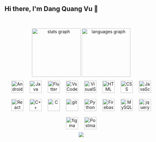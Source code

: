 ## Hi there, I'm Dang Quang Vu 👋

<br clear="both">


<br clear="both">
<div class="container">
  <div display="flex" align="center">
    <img src="https://github-readme-stats.vercel.app/api?username=dangvu2408&hide_title=false&hide_rank=false&show_icons=true&include_all_commits=true&count_private=true&disable_animations=false&theme=dracula&locale=en&hide_border=false" height="160" alt="stats graph" />
    <img src="https://github-readme-stats.vercel.app/api/top-langs?username=dangvu2408&locale=en&hide_title=false&layout=compact&card_width=320&langs_count=5&theme=dracula&hide_border=false" height="160" alt="languages graph" />
  </div>
  <div align="center" style="display:flex;flex-wrap: wrap;justify-content:center;align-items:center;">
    <img  alt="Android" width="40px" style="padding:10px;"  src="https://cdn.jsdelivr.net/gh/devicons/devicon/icons/android/android-original.svg"/>
    <img  alt="Java" width="40px" style="padding:10px;" src="https://cdn.jsdelivr.net/gh/devicons/devicon/icons/java/java-original.svg" />
    <img  alt="Flutter" width="40px" style="padding:10px;" src="https://cdn.jsdelivr.net/gh/devicons/devicon/icons/flutter/flutter-original.svg" />
    <img  alt="VsCode" width="40px" style="padding:10px;" src="https://cdn.jsdelivr.net/gh/devicons/devicon/icons/vscode/vscode-original.svg" />
    <img  alt="VisualStudio" width="40px" style="padding:10px;"  src="https://cdn.jsdelivr.net/gh/devicons/devicon/icons/visualstudio/visualstudio-plain.svg" />
    <img  alt="HTML" width="40px" style="padding:10px;" src="https://cdn.jsdelivr.net/gh/devicons/devicon/icons/html5/html5-plain.svg" />
    <img  alt="CSS" width="40px" style="padding:10px;" src="https://cdn.jsdelivr.net/gh/devicons/devicon/icons/css3/css3-plain.svg" />
    <img  alt="JavaScript" width="40px" style="padding:10px;" src="https://cdn.jsdelivr.net/gh/devicons/devicon/icons/javascript/javascript-plain.svg" />
    <img  alt="React" width="40px" style="padding:10px;" src="https://cdn.jsdelivr.net/gh/devicons/devicon/icons/react/react-original.svg" />
    <img  alt="C++" width="40px" style="padding:10px;" src="https://cdn.jsdelivr.net/gh/devicons/devicon/icons/cplusplus/cplusplus-original.svg" />
    <img  alt="C" width="40px" style="padding:10px;" src="https://cdn.jsdelivr.net/gh/devicons/devicon/icons/c/c-original.svg" />
    <img  alt="git" width="40px" style="padding:10px;" src="https://www.vectorlogo.zone/logos/git-scm/git-scm-icon.svg"/>
    <img  alt="Python" width="40px" style="padding:10px;" src="https://cdn.jsdelivr.net/gh/devicons/devicon/icons/python/python-original.svg" />
    <img  alt="Firebase" width="40px" style="padding:10px;" src="https://www.vectorlogo.zone/logos/firebase/firebase-icon.svg"/>
    <img  alt="MySQL" width="40px" style="padding:10px;" src="https://cdn.jsdelivr.net/gh/devicons/devicon/icons/mysql/mysql-original-wordmark.svg" />
    <img  alt="jquery" width="40px" style="padding:10px;" src="https://cdn.jsdelivr.net/gh/devicons/devicon/icons/jquery/jquery-original-wordmark.svg"  />
    <img  alt="figma" width="40px" style="padding:10px;" src="https://www.vectorlogo.zone/logos/figma/figma-icon.svg"/>
    <img  alt="Postman" width="40px" style="padding:10px;" src="https://cdn.jsdelivr.net/gh/devicons/devicon/icons/postman/postman-original.svg" />
  </div>
  <div align="center" width="100%">
    <img src="https://github-readme-activity-graph.vercel.app/graph?username=dangvu2408&theme=react-dark&hide_border=true&bg_color=20232A">
  </div>
</div>


